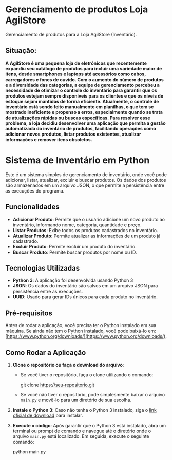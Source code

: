 # Gerenciamento de produtos Loja AgilStore
Gerenciamento de produtos para a Loja AgilStore (Inventário).

## Situação:

**A AgilStore é uma pequena loja de eletrônicos que recentemente expandiu seu catálogo de produtos para incluir uma variedade maior de itens, desde smartphones e laptops até acessórios como cabos, carregadores e fones de ouvido. Com o aumento do número de produtos e a diversidade das categorias, a equipe de gerenciamento percebeu a necessidade de otimizar o controle do inventário para garantir que os produtos estejam sempre disponíveis para os clientes e que os níveis de estoque sejam mantidos de forma eficiente.
Atualmente, o controle de inventário está sendo feito manualmente em planilhas, o que tem se mostrado ineficiente e propenso a erros, especialmente quando se trata de atualizações rápidas ou buscas específicas. Para resolver esse problema, a loja decidiu desenvolver uma aplicação que permita a gestão automatizada do inventário de produtos, facilitando operações como adicionar novos produtos, listar produtos existentes, atualizar informações e remover itens obsoletos.**

# Sistema de Inventário em Python

Este é um sistema simples de gerenciamento de inventário, onde você pode adicionar, listar, atualizar, excluir e buscar produtos. Os dados dos produtos são armazenados em um arquivo JSON, o que permite a persistência entre as execuções do programa.

## Funcionalidades
- **Adicionar Produto**: Permite que o usuário adicione um novo produto ao inventário, informando nome, categoria, quantidade e preço.
- **Listar Produtos**: Exibe todos os produtos cadastrados no inventário.
- **Atualizar Produto**: Permite atualizar as informações de um produto já cadastrado.
- **Excluir Produto**: Permite excluir um produto do inventário.
- **Buscar Produto**: Permite buscar produtos por nome ou ID.

## Tecnologias Utilizadas
- **Python 3**: A aplicação foi desenvolvida usando Python 3
- **JSON**: Os dados do inventário são salvos em um arquivo JSON para persistência entre as execuções.
- **UUID**: Usado para gerar IDs únicos para cada produto no inventário.

## Pré-requisitos
Antes de rodar a aplicação, você precisa ter o Python instalado em sua máquina. Se ainda não tem o Python instalado, você pode baixá-lo em: [https://www.python.org/downloads/](https://www.python.org/downloads/).

## Como Rodar a Aplicação

1. **Clone o repositório ou faça o download do arquivo**:
   - Se você tiver o repositório, faça o clone utilizando o comando:
     
     git clone https://seu-repositorio.git
     
   - Se você não tiver o repositório, pode simplesmente baixar o arquivo `main.py` e movê-lo para um diretório de sua escolha.

2. **Instale o Python 3**:
   Caso não tenha o Python 3 instalado, siga o [link oficial de download](https://www.python.org/downloads/) para instalar.

3. **Execute o código**:
   Após garantir que o Python 3 está instalado, abra um terminal ou prompt de comando e navegue até o diretório onde o arquivo `main.py` está localizado. Em seguida, execute o seguinte comando:
   
   python main.py
